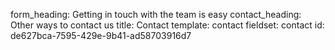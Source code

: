 form_heading: Getting in touch with the team is easy
contact_heading: Other ways to contact us
title: Contact
template: contact
fieldset: contact
id: de627bca-7595-429e-9b41-ad58703916d7
